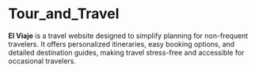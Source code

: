 # Tour_and_Travel
**El Viaje** is a travel website designed to simplify planning for non-frequent travelers. It offers personalized itineraries, easy booking options, and detailed destination guides, making travel stress-free and accessible for occasional travelers.
